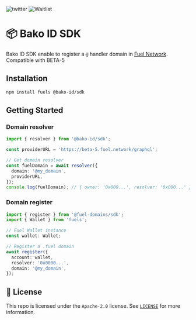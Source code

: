 ![twitter](https://img.shields.io/twitter/follow/fuel_domains?style=social)
![Waitlist](https://img.shields.io/badge/Fuel_Domais-Waitlist-green?link=https%3A%2F%2Ffuel.domains)


# 📦 Bako ID SDK

Bako ID SDK enable to register a `@` handler domain in [Fuel Network](https://www.fuel.network/).
Compatible with BETA-5

## Installation

```bash
npm install fuels @bako-id/sdk
```

## Getting Started

### Domain resolver
```ts
import { resolver } from '@bako-id/sdk';

const providerURL = 'https://beta-5.fuel.network/graphql';

// Get domain resolver
const fuelDomain = await resolver({
  domain: '@my_domain',
  providerURL,
});
console.log(fuelDomain); // { owner: '0x000...', resolver: '0x000...' }
```

### Domain register
```ts
import { register } from '@fuel-domains/sdk';
import { Wallet } from 'fuels';

// Fuel Wallet instance
const wallet: Wallet;

// Register a .fuel domain 
await register({
  account: wallet,
  resolver: '0x0000...',
  domain: '@my_domain',
});
```

## 📜 License

This repo is licensed under the `Apache-2.0` license. See [`LICENSE`](./LICENSE) for more information.
